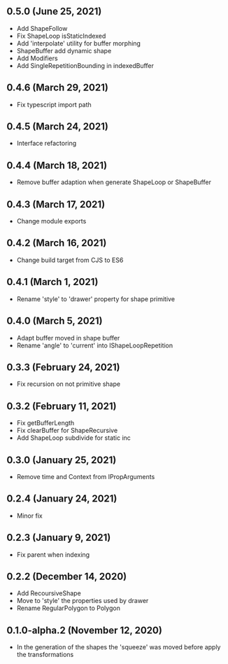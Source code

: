 ## 0.5.0 (June 25, 2021)

- Add ShapeFollow
- Fix ShapeLoop isStaticIndexed
- Add 'interpolate' utility for buffer morphing
- ShapeBuffer add dynamic shape
- Add Modifiers
- Add SingleRepetitionBounding in indexedBuffer

## 0.4.6 (March 29, 2021)

- Fix typescript import path


## 0.4.5 (March 24, 2021)

- Interface refactoring

## 0.4.4 (March 18, 2021)

- Remove buffer adaption when generate ShapeLoop or ShapeBuffer

## 0.4.3 (March 17, 2021)

- Change module exports

## 0.4.2 (March 16, 2021)

- Change build target from CJS to ES6

## 0.4.1 (March 1, 2021)

- Rename 'style' to 'drawer' property for shape primitive

## 0.4.0 (March 5, 2021)

- Adapt buffer moved in shape buffer
- Rename 'angle' to 'current' into IShapeLoopRepetition

## 0.3.3 (February 24, 2021)

- Fix recursion on not primitive shape

## 0.3.2 (February 11, 2021)

- Fix getBufferLength
- Fix clearBuffer for ShapeRecursive
- Add ShapeLoop subdivide for static inc

## 0.3.0 (January 25, 2021)

- Remove time and Context from IPropArguments

## 0.2.4 (January 24, 2021)

- Minor fix

## 0.2.3 (January 9, 2021)

- Fix parent when indexing

## 0.2.2 (December 14, 2020)

- Add RecoursiveShape
- Move to 'style' the properties used by drawer
- Rename RegularPolygon to Polygon

## 0.1.0-alpha.2 (November 12, 2020)

- In the generation of the shapes the 'squeeze' was moved before apply the transformations
